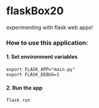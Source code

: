 # flaskBox20
experimenting with flask web apps!

### How to use this application: 
#### 1. Set environment variables
`export FLASK_APP="main.py"` <br>
`export FLASK_DEBUG=1`
#### 2. Run the app
`flask run`
